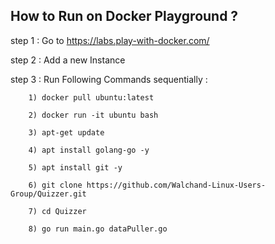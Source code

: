 ## How to Run on Docker Playground ? 

step 1 : Go to https://labs.play-with-docker.com/

step 2 : Add a new Instance

step 3 : Run Following Commands sequentially :
```
	1) docker pull ubuntu:latest

 	2) docker run -it ubuntu bash

	3) apt-get update

	4) apt install golang-go -y

	5) apt install git -y

	6) git clone https://github.com/Walchand-Linux-Users-Group/Quizzer.git

	7) cd Quizzer

	8) go run main.go dataPuller.go
```
